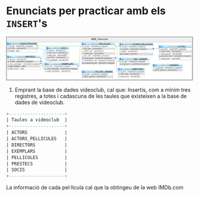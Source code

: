 # Enunciats per practicar amb els `INSERT`'s
![MER_Videoclub](./imatges/MER_Videoclub.png)


1. Emprant la base de dades videoclub, cal que:
Insertis, com a mínim tres registres, a totes i cadascuna de les taules que existeixen a la base de dades de videoclub.


~~~~sql
+---------------------+
| Taules a videoclub  |
+---------------------+
| ACTORS              |
| ACTORS_PELLICULES   |
| DIRECTORS           |
| EXEMPLARS           |
| PELLICULES          |
| PRESTECS            |
| SOCIS               |
+---------------------+
~~~~
La informació de cada pel·lícula cal que la obtingeu de la web IMDb.com
